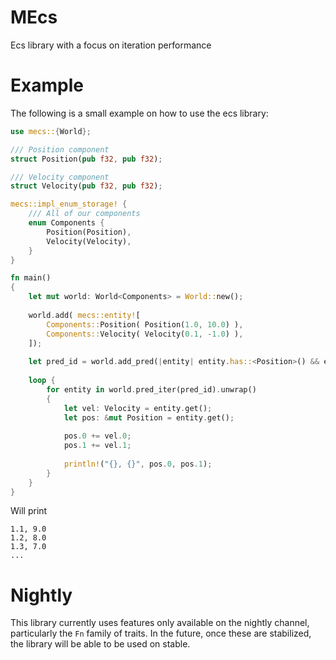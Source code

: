 # MEcs

Ecs library with a focus on iteration performance

# Example

The following is a small example on how to use the ecs library:

```rust
use mecs::{World};

/// Position component
struct Position(pub f32, pub f32);

/// Velocity component
struct Velocity(pub f32, pub f32);

mecs::impl_enum_storage! {
	/// All of our components
	enum Components {
		Position(Position),
		Velocity(Velocity),
	}
}

fn main()
{
	let mut world: World<Components> = World::new();
	
	world.add( mecs::entity![
		Components::Position( Position(1.0, 10.0) ),
		Components::Velocity( Velocity(0.1, -1.0) ),
	]);
	
	let pred_id = world.add_pred(|entity| entity.has::<Position>() && entity.has::<Velocity>());
	
	loop {
		for entity in world.pred_iter(pred_id).unwrap()
		{
			let vel: Velocity = entity.get();
			let pos: &mut Position = entity.get();
			
			pos.0 += vel.0;
			pos.1 += vel.1;
			
			println!("{}, {}", pos.0, pos.1);
		}
	}
}
```

Will print

```text
1.1, 9.0
1.2, 8.0
1.3, 7.0
...
```

# Nightly
This library currently uses features only available on the nightly channel, particularly the `Fn` family of traits.
In the future, once these are stabilized, the library will be able to be used on stable.
